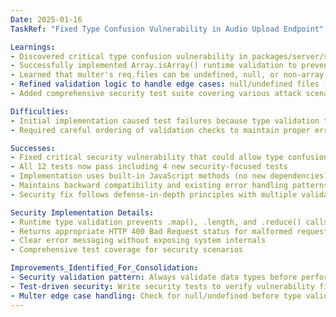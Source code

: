 ```yaml
---
Date: 2025-01-16
TaskRef: "Fixed Type Confusion Vulnerability in Audio Upload Endpoint"

Learnings:
- Discovered critical type confusion vulnerability in packages/server/src/index.ts line 74 where req.files was assumed to be an array without runtime validation
- Successfully implemented Array.isArray() runtime validation to prevent parameter tampering attacks
- Learned that multer's req.files can be undefined, null, or non-array types depending on upload configuration and potential malicious requests
- Refined validation logic to handle edge cases: null/undefined files (no upload) vs non-array files (malformed request)
- Added comprehensive security test suite covering various attack scenarios including malformed multipart data

Difficulties:
- Initial implementation caused test failures because type validation triggered before "No files uploaded" check
- Required careful ordering of validation checks to maintain proper error messages while ensuring security

Successes:
- Fixed critical security vulnerability that could allow type confusion attacks
- All 12 tests now pass including 4 new security-focused tests
- Implementation uses built-in JavaScript methods (no new dependencies)
- Maintains backward compatibility and existing error handling patterns
- Security fix follows defense-in-depth principles with multiple validation layers

Security Implementation Details:
- Runtime type validation prevents .map(), .length, and .reduce() calls on non-array values
- Returns appropriate HTTP 400 Bad Request status for malformed requests
- Clear error messaging without exposing system internals
- Comprehensive test coverage for security scenarios

Improvements_Identified_For_Consolidation:
- Security validation pattern: Always validate data types before performing operations
- Test-driven security: Write security tests to verify vulnerability fixes
- Multer edge case handling: Check for null/undefined before type validation
---
```

